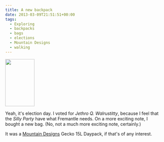 ```yaml
---
title: A new backpack
date: 2013-03-09T21:51:51+00:00
tags:
  - Exploring
  - backpacks
  - bags
  - elections
  - Mountain Designs
  - walking
---
```

[<img src="http://samwilson.id.au/wp-content/uploads/2013/03/bag-93x150.jpg" alt="" width="93" 
height="150" class="alignright size-thumbnail wp-image-1683" srcset="https://samwilson.id.au/wp-content/uploads/2013/03/bag-93x150.jpg 93w
, https://samwilson.id.au/wp-content/uploads/2013/03/bag-312x500.jpg 312w, https://samwilson.id.au/wp-content/uploads/2013/03/bag-640x1024.jpg
 640w" sizes="(max-width: 93px) 100vw, 93px" />](http://samwilson.id.au/wp-content/uploads/2013/03/bag.jpg)

Yeah, it's election day. I voted for *Jethro Q. Walrustitty*, because I feel that the *Silly Party* have what Fremantle needs.
On a more exciting note, I bought a new bag. (No, not a much more exciting note, certainly.)

It was a [Mountain Designs](http://www.mountaindesigns.com/store/packs/daypacks/products/11430/md-gecko-15-daypack) Gecko 15L Daypack,
if that's of any interest.
